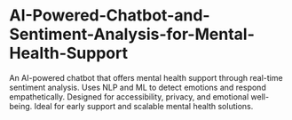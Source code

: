 # AI-Powered-Chatbot-and-Sentiment-Analysis-for-Mental-Health-Support
An AI-powered chatbot that offers mental health support through real-time sentiment analysis. Uses NLP and ML to detect emotions and respond empathetically. Designed for accessibility, privacy, and emotional well-being. Ideal for early support and scalable mental health solutions.
